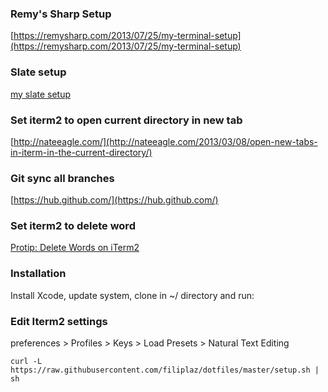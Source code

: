 ### Remy's Sharp Setup
[https://remysharp.com/2013/07/25/my-terminal-setup](https://remysharp.com/2013/07/25/my-terminal-setup)

### Slate setup
[my slate setup](http://vninja.net/osx/slate-setup/)

### Set iterm2 to open current directory in new tab
[http://nateeagle.com/](http://nateeagle.com/2013/03/08/open-new-tabs-in-iterm-in-the-current-directory/)

### Git sync all branches
[https://hub.github.com/](https://hub.github.com/)

### Set iterm2 to delete word
[Protip: Delete Words on iTerm2](http://felipecsl.com/blog/2012/06/05/protip-delete-words-on-iterm2-mac-osx/)

### Installation
Install Xcode, update system, clone in ~/ directory and run:

### Edit Iterm2 settings
preferences > Profiles > Keys > Load Presets > Natural Text Editing

```
curl -L https://raw.githubusercontent.com/filiplaz/dotfiles/master/setup.sh | sh
```
